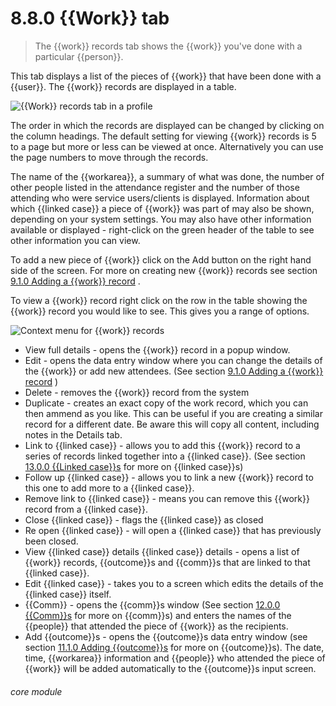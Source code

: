 # 8.8.0    {{Work}} tab

> The {{work}} records tab shows the {{work}} you've done with a particular {{person}}. 

This tab displays a list of the pieces of {{work}} that have been done with a {{user}}. The {{work}} records are displayed in a table.

![{{Work}} records tab in a profile]({{imgpath}}49b.png)

The order in which the records are displayed can be changed by clicking on the column headings. The default setting for viewing {{work}} records is 5 to a page but more or less can be viewed at once. Alternatively you can use the page numbers to move through the records.

The name of the {{workarea}}, a summary of what was done, the number of other people listed in the attendance register and the number of those attending who were service users/clients is displayed. Information about which {{linked case}} a piece of {{work}} was part of may also be shown, depending on your system settings. You may also have other information available or displayed - right-click on the green header of the table to see other information you can view.

To add a new piece of {{work}} click on the Add button on the right hand side of the screen. For more on creating new {{work}} records see section [9.1.0  Adding a {{work}} record](/help/index/v/{{version}}/p/9.1.0) .

To view a {{work}} record right click on the row in the table showing the {{work}} record you would like to see. This gives you a range of options.

![Context menu for {{work}} records]({{imgpath}}49b.png)

  * View full details - opens the {{work}} record in a popup window.
  * Edit - opens the data entry window where you can change the details of the {{work}} or add new attendees. (See section [9.1.0  Adding a {{work}} record](/help/index/v/{{version}}/p/9.1.0) )
  * Delete - removes the {{work}} record from the system
  * Duplicate - creates an exact copy of the work record, which you can then ammend as you like.  This can be useful if you are creating a similar record for a different date.  Be aware this will copy all content, including notes in the Details tab.
  * Link to {{linked case}} - allows you to add this {{work}} record to a series of records linked together into a {{linked case}}. (See section [13.0.0  {{Linked case}}s](/help/index/v/{{version}}/p/13.0.0) for more on {{linked case}}s)
  * Follow up {{linked case}} - allows you to link a new {{work}} record to this one to add more to a {{linked case}}.
  * Remove link to {{linked case}} - means you can remove this {{work}} record from a {{linked case}}.
  * Close {{linked case}} - flags the {{linked case}} as closed
  * Re open {{linked case}} - will open a {{linked case}} that has previously been closed.
  * View {{linked case}} details {{linked case}} details - opens a list of {{work}} records, {{outcome}}s and {{comm}}s that are linked to that {{linked case}}.
  * Edit {{linked case}} - takes you to a screen which edits the details of the {{linked case}} itself.
  * {{Comm}} - opens the {{comm}}s window (See section [12.0.0  {{Comm}}s](/help/index/v/{{version}}/p/12.0.0) for more on {{comm}}s) and enters the names of the {{people}} that attended the piece of {{work}} as the recipients.
  * Add {{outcome}}s - opens the {{outcome}}s data entry window (see section [11.1.0  Adding {{outcome}}s](/help/index/v/{{version}}/p/11.1.0) for more on {{outcome}}s). The date, time, {{workarea}} information and {{people}} who attended the piece of {{work}} will be added automatically to the {{outcome}}s input screen. 

###### core module

